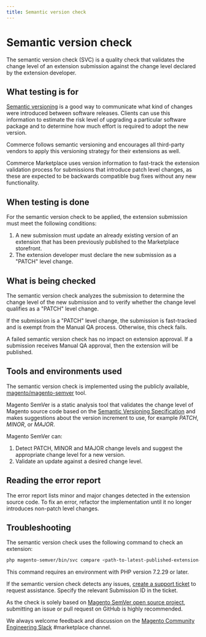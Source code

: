 ```yaml
---
title: Semantic version check
---
```


# Semantic version check

The semantic version check (SVC) is a quality check that validates the change level of an extension submission against the change level declared by the extension developer.

## What testing is for

[Semantic versioning](https://semver.org/) is a good way to communicate what kind of changes were introduced between software releases. Clients can use this information to estimate the risk level of upgrading a particular software package and to determine how much effort is required to adopt the new version.

Commerce follows semantic versioning and encourages all third-party vendors to apply this versioning strategy for their extensions as well.

Commerce Marketplace uses version information to fast-track the extension validation process for submissions that introduce patch level changes, as these are expected to be backwards compatible bug fixes without any new functionality.

## When testing is done

For the semantic version check to be applied, the extension submission must meet the following conditions:

1. A new submission must update an already existing version of an extension that has been previously published to the Marketplace storefront.
1. The extension developer must declare the new submission as a "PATCH" level change.

## What is being checked

The semantic version check analyzes the submission to determine the change level of the new submission and to verify whether the change level qualifies as a "PATCH" level change.

If the submission is a "PATCH" level change, the submission is fast-tracked and is exempt from the Manual QA process. Otherwise, this check fails.

A failed semantic version check has no impact on extension approval. If a submission receives Manual QA approval, then the extension will be published.

## Tools and environments used

The semantic version check is implemented using the publicly available, [magento/magento-semver](https://github.com/magento/magento-semver) tool.

Magento SemVer is a static analysis tool that validates the change level of Magento source code based on the [Semantic Versioning Specification](https://semver.org/) and makes suggestions about the version increment to use, for example _PATCH_, _MINOR_, or _MAJOR_.

Magento SemVer can:

1. Detect PATCH, MINOR and MAJOR change levels and suggest the appropriate change level for a new version.
1. Validate an update against a desired change level.

## Reading the error report

The error report lists minor and major changes detected in the extension source code.  To fix an error, refactor the implementation until it no longer introduces non-patch level changes.

## Troubleshooting

The semantic version check uses the following command to check an extension:

```bash
php magento-semver/bin/svc compare <path-to-latest-published-extension-version> <path-to-submitted-extension-version> 1
```

This command requires an environment with PHP version 7.2.29 or later.

If the semantic version check detects any issues, [create a support ticket](https://marketplacesupport.magento.com/hc/en-us) to request assistance. Specify the relevant Submission ID in the ticket.

As the check is solely based on [Magento SemVer open source project](https://github.com/magento/magento-semver), submitting an issue or pull request on GitHub is highly recommended.

We always welcome feedback and discussion on the [Magento Community Engineering Slack](https://magentocommeng.slack.com/archives/C7SL5CGDN) #marketplace channel.
